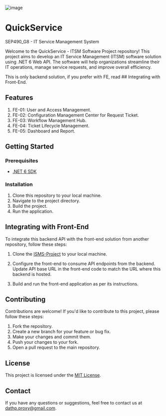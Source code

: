 ![image](https://github.com/dadidaad/QuickService/assets/73506234/3d2d2d5b-547a-4c25-968c-58a2aaca13ea)

# QuickService
SEP490_G8 - IT Service Management System

Welcome to the QuickService - ITSM Software Project repository! This project aims to develop an IT Service Management (ITSM) software solution using .NET 6 Web API. The software will help organizations streamline their IT operations, manage service requests, and improve overall efficiency.

This is only backend solution, if you prefer with FE, read ## Integrating with Front-End.

## Features

1. FE-01: User and Access Management.
2. FE-02: Configuration Management Center for Request Ticket.
3. FE-03: Workflow Management Hub.
4. FE-04: Ticket Lifecycle Management.
5. FE-05: Dashboard and Report.

## Getting Started

### Prerequisites

- [.NET 6 SDK](https://dotnet.microsoft.com/download/dotnet/6.0)

### Installation

1. Clone this repository to your local machine.
2. Navigate to the project directory.
3. Build the project.
4. Run the application.

## Integrating with Front-End

To integrate this backend API with the front-end solution from another repository, follow these steps:

1. Clone the [ISMS-Project](https://github.com/iamduscminh/ISMS-Project) to your local machine.

2. Configure the front-end to consume API endpoints from the backend. Update API base URL in the front-end code to match the URL where this backend is hosted.

3. Build and run the front-end application as per its instructions.
## Contributing

Contributions are welcome! If you'd like to contribute to this project, please follow these steps:

1. Fork the repository.
2. Create a new branch for your feature or bug fix.
3. Make your changes and commit them.
4. Push your changes to your fork.
5. Open a pull request to the main repository.

## License

This project is licensed under the [MIT License](LICENSE).

## Contact

If you have any questions or suggestions, feel free to contact us at [dathp.proxy@gmail.com](mailto:dathp.proxy@gmail.com).
